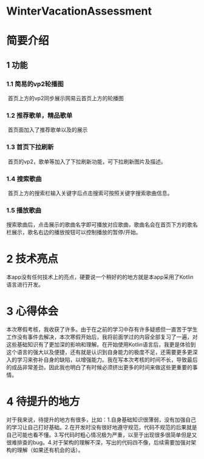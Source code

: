 # WinterVacationAssessment
# 简要介绍

## 1	功能

### 1.1	简易的vp2轮播图

​	首页上方的vp2同步展示网易云首页上方的轮播图

### 1.2	推荐歌单，精品歌单

​	首页面加入了推荐歌单以及的展示

### 1.3	首页下拉刷新

​	首页的vp2，歌单等加入了下拉刷新功能，可下拉刷新图片及描述。

### 1.4	搜索歌曲

​	首页上方的搜索栏输入关键字后点击搜索可按照关键字搜索歌曲信息。

### 1.5	播放歌曲

​	搜索歌曲后，点击展示的歌曲名字即可播放对应歌曲，歌曲名会在首页下方的歌名栏展示，歌名右边的播放按钮可以控制播放的暂停/开始。

# 2	技术亮点

​	本app没有任何技术上的亮点，硬要说一个稍好的的地方就是本app采用了Kotlin语言进行开发。

# 3	心得体会

​	本次寒假考核，我收获了许多。由于在之前的学习中存有许多疑惑但一直苦于学生工作没有事件去解决，本次寒假开始后，我将前面学过的内容全部复习了一遍，对这些基础知识有了更加深的影响和理解。在开始使用Kotlin语言后，我更是体验到这个语言的强大以及便捷，还有就是认识到自身能力的极度不足，还需要更多更深入的学习来弥补自身的缺陷，以增强能力。我在写本次考核的时间不长，导致最后的成品非常差劲，因此我也明白了有时候必须挤出更多的时间来做这些更重要的事情。

# 4	待提升的地方

​	对于我来说，待提升的地方有很多，比如：1.自身基础知识很薄弱，没有加强自己的学习让自己打好基础。2.在开发时没有很好地遵守规范，代码不规范的后果就是自己可能也看不懂。3.写代码时粗心情况极为严重，以至于出现很多很简单但是又很难排查的bug。4.对于架构的理解不深，写出的代码四不像，后续需要加强对架构的理解（如果还有机会的话）。

